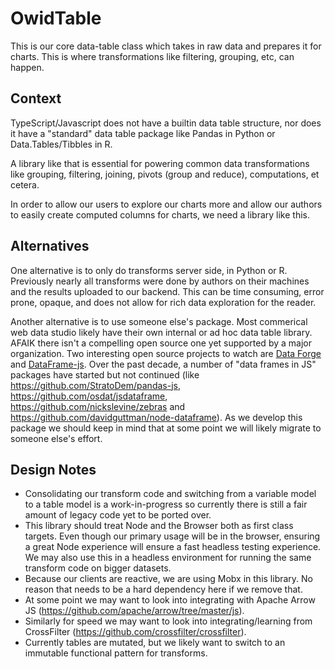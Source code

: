 # OwidTable

This is our core data-table class which takes in raw data and prepares it for charts. This is where transformations like filtering, grouping, etc, can happen.

## Context

TypeScript/Javascript does not have a builtin data table structure, nor does it have a "standard" data table package like Pandas in Python or Data.Tables/Tibbles in R.

A library like that is essential for powering common data transformations like grouping, filtering, joining, pivots (group and reduce), computations, et cetera.

In order to allow our users to explore our charts more and allow our authors to easily create computed columns for charts, we need a library like this.

## Alternatives

One alternative is to only do transforms server side, in Python or R. Previously nearly all transforms were done by authors on their machines and the results uploaded to our backend. This can be time consuming, error prone, opaque, and does not allow for rich data exploration for the reader.

Another alternative is to use someone else's package. Most commerical web data studio likely have their own internal or ad hoc data table library. AFAIK there isn't a compelling open source one yet supported by a major organization. Two interesting open source projects to watch are [Data Forge](http://github.com/data-forge/data-forge-ts) and [DataFrame-js](https://github.com/Gmousse/dataframe-js). Over the past decade, a number of "data frames in JS" packages have started but not continued (like https://github.com/StratoDem/pandas-js, https://github.com/osdat/jsdataframe, https://github.com/nickslevine/zebras and https://github.com/davidguttman/node-dataframe). As we develop this package we should keep in mind that at some point we will likely migrate to someone else's effort.

## Design Notes

- Consolidating our transform code and switching from a variable model to a table model is a work-in-progress so currently there is still a fair amount of legacy code yet to be ported over.
- This library should treat Node and the Browser both as first class targets. Even though our primary usage will be in the browser, ensuring a great Node experience will ensure a fast headless testing experience. We may also use this in a headless environment for running the same transform code on bigger datasets.
- Because our clients are reactive, we are using Mobx in this library. No reason that needs to be a hard dependency here if we remove that.
- At some point we may want to look into integrating with Apache Arrow JS (https://github.com/apache/arrow/tree/master/js).
- Similarly for speed we may want to look into integrating/learning from CrossFilter (https://github.com/crossfilter/crossfilter).
- Currently tables are mutated, but we likely want to switch to an immutable functional pattern for transforms.
